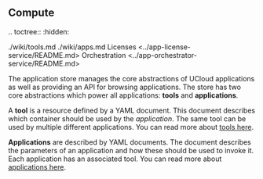## Compute

.. toctree::
  :hidden:
  
  ./wiki/tools.md
  ./wiki/apps.md
  Licenses <../app-license-service/README.md>
  Orchestration <../app-orchestrator-service/README.md>

The application store manages the core abstractions of UCloud applications
as well as providing an API for browsing applications. The store has two core
abstractions which power all applications: __tools__ and __applications__.

A __tool__ is a resource defined by a YAML document. This document describes
which container should be used by the _application_. The same tool can be
used by multiple different applications. You can read more about [tools
here](../app-store-service/wiki/tools.md).

__Applications__ are described by YAML documents. The document describes the
parameters of an application and how these should be used to invoke it. Each
application has an associated tool. You can read more about [applications
here](../app-store-service/wiki/apps.md).
